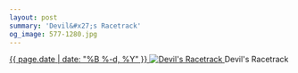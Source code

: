 ```yaml
---
layout: post
summary: 'Devil&#x27;s Racetrack'
og_image: 577-1280.jpg
---
```


<p>
 <time>
  <a href="/577">
   {{ page.date | date: "%B %-d, %Y" }}
  </a>
 </time>
 <a href="/577">
  <img alt="Devil's Racetrack" sizes="(min-width: 700px) 50vw, calc(100vw - 2rem)" src="{{ site.assets_url }}/577-640.jpg" srcset="{{ site.assets_url }}/577-320.jpg 320w, {{ site.assets_url }}/577-640.jpg 640w, {{ site.assets_url }}/577-960.jpg 960w, {{ site.assets_url }}/577-1280.jpg 1280w"/>
 </a>
 <span>
  Devil's Racetrack
 </span>
</p>
